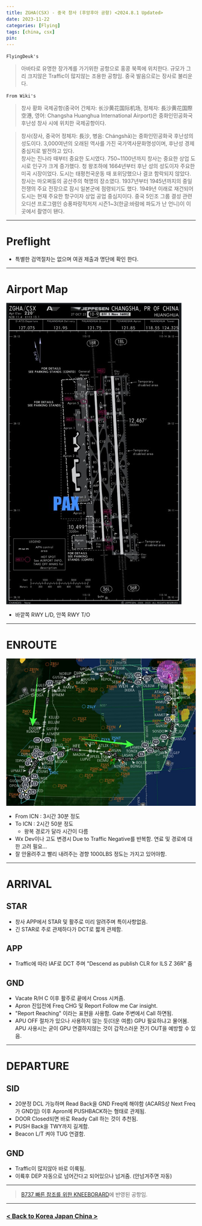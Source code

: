 ```yaml
---
title: ZGHA(CSX) - 중국 창사 (후앙후아 공항) <2024.8.1 Updated>
date: 2023-11-22
categories: [Flying]
tags: [china, csx]
pin:
---
```


`FlyingDeuk's`
> 아바타로 유명한 장가계를 가기위한 공항으로 홍콩 북쪽에 위치한다. 규모가 그리 크지않은 Traffic이 많지않는 조용한 공항임. 중국 발음으로는 장사로 불리운다. 


`From Wiki's`
> 창사 황화 국제공항(중국어 간체자: 长沙黄花国际机场, 정체자: 長沙黄花国際空港, 영어: Changsha Huanghua International Airport)은 중화인민공화국 후난성 창사 시에 위치한 국제공항이다.

> 창사(장사, 중국어 정체자: 長沙, 병음: Chángshā)는 중화인민공화국 후난성의 성도이다. 3,000여년의 오래된 역사를 가진 국가역사문화명성이며, 후난성 경제 중심지로 발전하고 있다. <br>
창사는 진나라 때부터 중요한 도시였다. 750~1100년까지 창사는 중요한 상업 도시로 인구가 크게 증가했다. 청 왕조하에 1664년부터 후난 성의 성도이자 주요한 미곡 시장이었다. 도시는 태평천국운동 때 포위당했으나 결코 함락되지 않았다. 창사는 마오쩌둥의 공산주의 혁명의 장소였다. 1937년부터 1945년까지의 중일전쟁의 주요 전장으로 잠시 일본군에 점령되기도 했다. 1949년 이래로 재건되어 도시는 현재 주요한 항구이자 상업 공업 중심지이다. 중국 5인조 그룹 결성 관련 오디션 프로그램인 승풍파랑적저저 시즌1~3(한글:바람에 파도가 난 언니)이 이곳에서 촬영이 됀다.

--------

# Preflight
- 특별한 검역절차는 없으며 여권 제출과 명단에 확인 한다. 

---------

# Airport Map
![csx](/img/flying/airport/csx_ap.jpg)

- 바깥쪽 RWY L/D, 안쪽 RWY T/O 

------------

# ENROUTE
![csx](/img/flying/airport/icncsx.jpg)

- From ICN : 3시간 30분 정도
- To ICN : 2시간 50분 정도
    - 왕복 경로가 달라 시간이 다름
- Wx Dev이나 고도 변경시 Due to Traffic Negative를 반복함. 연료 및 경로에 대한 고려 필요...
- 잘 안올려주고 빨리 내려주는 경향 1000LBS 정도는 가지고 있어야함. 
                  

--------

# ARRIVAL
## STAR
- 창사 APP에서 STAR 및 활주로 미리 알려주며 특이사항없음. 
- 긴 STAR로 주로 관제하다가 DCT로 짧게 관제함. 

## APP
- Traffic에 따라 IAF로 DCT 주며 "Descend as publish CLR for ILS Z 36R" 줌


## GND
- Vacate R/H C 이후 활주로 끝에서 Cross 시켜줌.   
- Apron 진입전에 Freq CHG 및 Report Follow me Car insight.
- "Report Reaching" 이라는 표현을 사용함. Gate 주변에서 Call 하면됨. 
- APU OFF 절차가 있으나 사용하지 않는 듯(더운 여름) GPU 필요하냐고 물어봄. APU 사용시는 굳이 GPU 연결하지않는 것이 갑작스러운 전기 OUT을 예방할 수 있음. 

-------

# DEPARTURE
## SID
- 20분정 DCL 가능하며 Read Back을 GND Freq에 해야함 (ACARS상 Next Freq가 GND임) 이후 Apron에 PUSHBACK하는 형태로 관제됨. 
- DOOR Closed되면 바로 Ready Call 하는 것이 추천됨. 
- PUSH Back을 TWY까지 길게함. 
- Beacon L/T 켜야 TUG 연결함. 

## GND
- Traffic이 많지않아 바로 이륙됨. 
- 이륙후 DEP 자동으로 넘어간다고 되어있으나 넘겨줌. (안넘겨주면 자동)


----

> [B737 빠른 참조를 위한 KNEEBORARD](/posts/B737-kneeboard/)에 반영된 공항임. 

-------


### [< Back to Korea Japan China >](/posts/KoreaJapanChina/)
